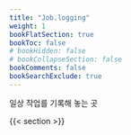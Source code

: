 ```yaml
---
title: "Job.logging"
weight: 1
bookFlatSection: true
bookToc: false
# bookHidden: false
# bookCollapseSection: false
bookComments: false
bookSearchExclude: true
---
```


일상 작업를 기록해 놓는 곳 

{{< section >}}
